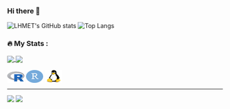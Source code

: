 ### Hi there 👋

![LHMET's GitHub stats](https://github-readme-stats.vercel.app/api?username=lhmet&count_private=false&show_icons=true)
![Top Langs](https://github-readme-stats.vercel.app/api/top-langs/?username=lhmet&hide_progress=true)

### :fire: My Stats :

<a href="https://github.com/lhmet/github-readme-stats">
  <img height=150 align="center" src="https://github-readme-stats.vercel.app/api?username=lhmet&theme=dark" />
</a>
<a href="https://git.io/streak-stats">
  <img height=150 align="center" src="http://github-readme-streak-stats.herokuapp.com?user=lhmet&theme=dark&background=000000" />
</a>



<div style="display: inline_block"><br>
  <img align="center" alt="R" height="30" width="40" src="https://github.com/devicons/devicon/blob/master/icons/r/r-original.svg">
  <img align="center" alt="RStudio" height="30" width="40" src="https://github.com/devicons/devicon/blob/master/icons/rstudio/rstudio-original.svg">
  <img align="center" alt="Linux" height="30" width="40" src="https://github.com/devicons/devicon/blob/master/icons/linux/linux-original.svg">
</div>

- - - 

<div>
  <a href = "mailto:lhmet@ufsm.br"><img src="https://img.shields.io/badge/-Gmail-%23333?style=for-the-badge&logo=gmail&logoColor=white" target="_blank"></a>
  <a href="https://www.linkedin.com/in/jonatan-tatsch-66062324" target="_blank"><img src="https://img.shields.io/badge/-LinkedIn-%230077B5?style=for-the-badge&logo=linkedin&logoColor=white" target="_blank"></a> 
</div>
  
<!--
**lhmet/lhmet** is a ✨ _special_ ✨ repository because its `README.md` (this file) appears on your GitHub profile.

Here are some ideas to get you started:

- 🔭 I’m currently working on ...
- 🌱 I’m currently learning ...
- 👯 I’m looking to collaborate on ...
- 🤔 I’m looking for help with ...
- 💬 Ask me about ...
- 📫 How to reach me: ...
- 😄 Pronouns: ...
- ⚡ Fun fact: ...
-->
